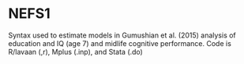 # NEFS1
Syntax used to estimate models in Gumushian et al. (2015) analysis of education and IQ (age 7) and midlife cognitive performance. Code is R/lavaan (,r), Mplus  (.inp), and Stata (.do)
